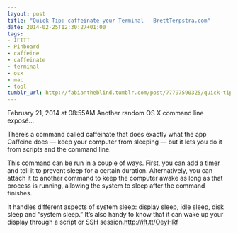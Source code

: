```yaml
---
layout: post
title: "Quick Tip: caffeinate your Terminal - BrettTerpstra.com"
date: 2014-02-25T12:30:27+01:00
tags:
- IFTTT
- Pinboard
- caffeine
- caffeinate
- terminal
- osx
- mac
- tool
tumblr_url: http://fabiantheblind.tumblr.com/post/77797590325/quick-tip-caffeinate-your-terminal-brettterpstra-com
---
```

February 21, 2014 at 08:55AM
Another random OS X command line exposé…

There’s a command called caffeinate that does exactly what the app Caffeine does — keep your computer from sleeping — but it lets you do it from scripts and the command line.

This command can be run in a couple of ways. First, you can add a timer and tell it to prevent sleep for a certain duration. Alternatively, you can attach it to another command to keep the computer awake as long as that process is running, allowing the system to sleep after the command finishes.

It handles different aspects of system sleep: display sleep, idle sleep, disk sleep and “system sleep.” It’s also handy to know that it can wake up your display through a script or SSH session.http://ift.tt/OeyHRf
